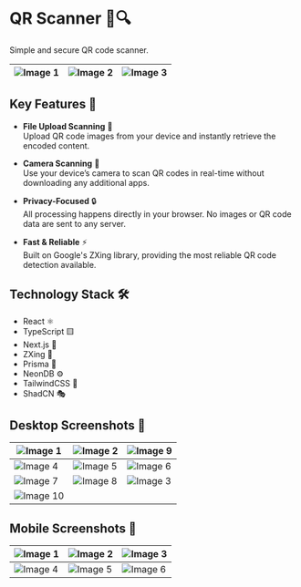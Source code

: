 # QR Scanner 📱🔍

Simple and secure QR code scanner.

| ![Image 1](https://github.com/user-attachments/assets/a0241f16-7aa6-47e6-9146-b38f199587f8) | ![Image 2](https://github.com/user-attachments/assets/b5a6a7d7-28b0-4974-a034-36998205d756) | ![Image 3](https://github.com/user-attachments/assets/8b507820-3f52-4fed-88be-1320d2ba0d16) |
| --- | --- | --- |

## Key Features 🌟

- **File Upload Scanning** 📂  
  Upload QR code images from your device and instantly retrieve the encoded content.

- **Camera Scanning** 📸  
  Use your device’s camera to scan QR codes in real-time without downloading any additional apps.

- **Privacy-Focused** 🔒  
  All processing happens directly in your browser. No images or QR code data are sent to any server.

- **Fast & Reliable** ⚡  
  Built on Google's ZXing library, providing the most reliable QR code detection available.

## Technology Stack 🛠️

- React ⚛️
- TypeScript 🟨
- Next.js 🚀
- ZXing 🧩
- Prisma 🚀
- NeonDB ⚙
- TailwindCSS 🎨
- ShadCN 🎭

## Desktop Screenshots 📸

| ![Image 1](https://github.com/user-attachments/assets/154fa452-619b-48fb-9bb8-e2a1d92c3b6b) | ![Image 2](https://github.com/user-attachments/assets/8874a15c-7c35-44fe-96fb-1771820b5248) | ![Image 9](https://github.com/user-attachments/assets/dbe84d32-3340-4c01-9b8c-a4aec6d832bf) |
| --- | --- | --- |
| ![Image 4](https://github.com/user-attachments/assets/5d9645a1-ee78-4ee1-8480-67052b63f6ae) | ![Image 5](https://github.com/user-attachments/assets/4100ce9a-0689-4b02-ba15-764daa730bf2) | ![Image 6](https://github.com/user-attachments/assets/e6ff11fb-80d6-4f4d-a1f0-3ff615fd2e1c) |
| ![Image 7](https://github.com/user-attachments/assets/159e4d0f-d3a7-4a93-9967-f86b1ebc6882) | ![Image 8](https://github.com/user-attachments/assets/e9bcbb10-181d-4358-8967-e37db57d4212) | ![Image 3](https://github.com/user-attachments/assets/003e5b08-e079-4b52-bff0-4d277dde8c34) |
| ![Image 10](https://github.com/user-attachments/assets/c829623c-6a22-4bd8-a174-a03bbe234c0b) |  |  |



## Mobile Screenshots 📸

| ![Image 1](https://github.com/user-attachments/assets/98caf0a4-71bd-45c4-ad2e-1373f0b963e5) | ![Image 2](https://github.com/user-attachments/assets/8ff505b9-bf58-40f9-be9f-2f5b57c505e0) | ![Image 3](https://github.com/user-attachments/assets/759c699e-b10b-4e9f-bf5a-1c1d113726d9) |
| --- | --- | --- |
| ![Image 4](https://github.com/user-attachments/assets/124f275b-69bb-403f-bd1f-12b164c909ed) | ![Image 5](https://github.com/user-attachments/assets/89837296-ae51-4466-b8cd-a3bb19453d1a) | ![Image 6](https://github.com/user-attachments/assets/2dff53f6-62ea-4e32-85e1-51cc57f44248) |


